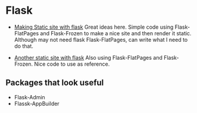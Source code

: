 # Flask

- [Making Static site with flask](https://nicolas.perriault.net/code/2012/dead-easy-yet-powerful-static-website-generator-with-flask/)
  Great ideas here. Simple code using Flask-FlatPages and Flask-Frozen to make a nice site and
  then render it static. Although may not need flask Flask-FlatPages, can write what I need to do that.

- [Another static site with flask](http://royprins.com/add-flatpages-to-flatfreeze)
  Also using Flask-FlatPages and Flask-Frozen. Nice code to use as reference.


## Packages that look useful

- Flask-Admin
- Flassk-AppBuilder
